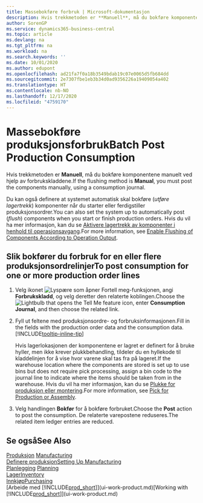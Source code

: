 ```yaml
---
title: Massebokføre forbruk | Microsoft-dokumentasjon
description: Hvis trekkmetoden er **Manuell**, må du bokføre komponentene manuelt ved hjelp av forbrukskladdene.
author: SorenGP
ms.service: dynamics365-business-central
ms.topic: article
ms.devlang: na
ms.tgt_pltfrm: na
ms.workload: na
ms.search.keywords: ''
ms.date: 10/01/2020
ms.author: edupont
ms.openlocfilehash: ad21fa7f0a18b3549bdab19c07e0065d5fb684dd
ms.sourcegitcommit: 2e7307fbe1eb3b34d0ad9356226a19409054a402
ms.translationtype: HT
ms.contentlocale: nb-NO
ms.lasthandoff: 12/17/2020
ms.locfileid: "4759170"
---
```

# <a name="batch-post-production-consumption"></a><span data-ttu-id="1cb9c-103">Massebokføre produksjonsforbruk</span><span class="sxs-lookup"><span data-stu-id="1cb9c-103">Batch Post Production Consumption</span></span>
<span data-ttu-id="1cb9c-104">Hvis trekkmetoden er **Manuell**, må du bokføre komponentene manuelt ved hjelp av forbrukskladdene.</span><span class="sxs-lookup"><span data-stu-id="1cb9c-104">If the flushing method is **Manual**, you must post the components manually, using a consumption journal.</span></span>

<span data-ttu-id="1cb9c-105">Du kan også definere at systemet automatisk skal bokføre (*utføre lagertrekk*) komponenter når du starter eller ferdigstiller produksjonsordrer.</span><span class="sxs-lookup"><span data-stu-id="1cb9c-105">You can also set the system up to automatically post (*flush*) components when you start or finish production orders.</span></span> <span data-ttu-id="1cb9c-106">Hvis du vil ha mer informasjon, kan du se [Aktivere lagertrekk av komponenter i henhold til operasjonsavgang](production-how-to-flush-components-according-to-operation-output.md).</span><span class="sxs-lookup"><span data-stu-id="1cb9c-106">For more information, see [Enable Flushing of Components According to Operation Output](production-how-to-flush-components-according-to-operation-output.md).</span></span>

## <a name="to-post-consumption-for-one-or-more-production-order-lines"></a><span data-ttu-id="1cb9c-107">Slik bokfører du forbruk for en eller flere produksjonsordrelinjer</span><span class="sxs-lookup"><span data-stu-id="1cb9c-107">To post consumption for one or more production order lines</span></span>  
1.  <span data-ttu-id="1cb9c-108">Velg ikonet ![Lyspære som åpner Fortell meg-funksjonen](media/ui-search/search_small.png "Fortell hva du vil gjøre"), angi **Forbrukskladd**, og velg deretter den relaterte koblingen.</span><span class="sxs-lookup"><span data-stu-id="1cb9c-108">Choose the ![Lightbulb that opens the Tell Me feature](media/ui-search/search_small.png "Tell me what you want to do") icon, enter **Consumption Journal**, and then choose the related link.</span></span>  
2.  <span data-ttu-id="1cb9c-109">Fyll ut feltene med produksjonsordre- og forbruksinformasjonen.</span><span class="sxs-lookup"><span data-stu-id="1cb9c-109">Fill in the fields with the production order data and the consumption data.</span></span> [!INCLUDE[tooltip-inline-tip](includes/tooltip-inline-tip_md.md)]  

    <span data-ttu-id="1cb9c-110">Hvis lagerlokasjonen der komponentene er lagret er definert for å bruke hyller, men ikke krever plukkbehandling, tildeler du en hyllekode til kladdelinjen for å vise hvor varene skal tas fra på lageret.</span><span class="sxs-lookup"><span data-stu-id="1cb9c-110">If the warehouse location where the components are stored is set up to use bins but does not require pick processing, assign a bin code to the journal line to indicate where the items should be taken from in the warehouse.</span></span> <span data-ttu-id="1cb9c-111">Hvis du vil ha mer informasjon, kan du se [Plukke for produksjon eller montering](warehouse-how-to-pick-for-production.md).</span><span class="sxs-lookup"><span data-stu-id="1cb9c-111">For more information, see [Pick for Production or Assembly](warehouse-how-to-pick-for-production.md).</span></span>  
3.  <span data-ttu-id="1cb9c-112">Velg handlingen **Bokfør** for å bokføre forbruket.</span><span class="sxs-lookup"><span data-stu-id="1cb9c-112">Choose the **Post** action to post the consumption.</span></span> <span data-ttu-id="1cb9c-113">De relaterte varepostene reduseres.</span><span class="sxs-lookup"><span data-stu-id="1cb9c-113">The related item ledger entries are reduced.</span></span>

## <a name="see-also"></a><span data-ttu-id="1cb9c-114">Se også</span><span class="sxs-lookup"><span data-stu-id="1cb9c-114">See Also</span></span>  
<span data-ttu-id="1cb9c-115">[Produksjon](production-manage-manufacturing.md)  </span><span class="sxs-lookup"><span data-stu-id="1cb9c-115">[Manufacturing](production-manage-manufacturing.md)  </span></span>  
[<span data-ttu-id="1cb9c-116">Definere produksjon</span><span class="sxs-lookup"><span data-stu-id="1cb9c-116">Setting Up Manufacturing</span></span>](production-configure-production-processes.md)  
<span data-ttu-id="1cb9c-117">[Planlegging](production-planning.md)    </span><span class="sxs-lookup"><span data-stu-id="1cb9c-117">[Planning](production-planning.md)    </span></span>  
[<span data-ttu-id="1cb9c-118">Lager</span><span class="sxs-lookup"><span data-stu-id="1cb9c-118">Inventory</span></span>](inventory-manage-inventory.md)  
[<span data-ttu-id="1cb9c-119">Innkjøp</span><span class="sxs-lookup"><span data-stu-id="1cb9c-119">Purchasing</span></span>](purchasing-manage-purchasing.md)  
<span data-ttu-id="1cb9c-120">[Arbeide med [!INCLUDE[prod_short](includes/prod_short.md)]](ui-work-product.md)</span><span class="sxs-lookup"><span data-stu-id="1cb9c-120">[Working with [!INCLUDE[prod_short](includes/prod_short.md)]](ui-work-product.md)</span></span>
